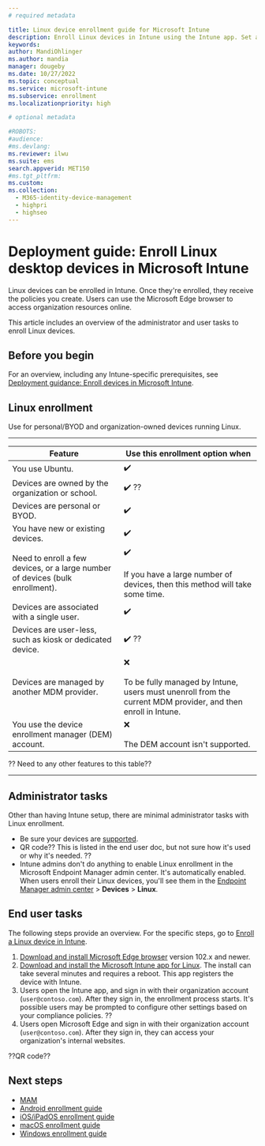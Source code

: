 ```yaml
---
# required metadata

title: Linux device enrollment guide for Microsoft Intune
description: Enroll Linux devices in Intune using the Intune app. Set an overview of the administrator and end user tasks to enroll devices.
keywords:
author: MandiOhlinger
ms.author: mandia
manager: dougeby
ms.date: 10/27/2022
ms.topic: conceptual
ms.service: microsoft-intune
ms.subservice: enrollment
ms.localizationpriority: high

# optional metadata

#ROBOTS:
#audience:
#ms.devlang:
ms.reviewer: ilwu
ms.suite: ems
search.appverid: MET150
#ms.tgt_pltfrm:
ms.custom:
ms.collection: 
  - M365-identity-device-management
  - highpri
  - highseo
---
```



# Deployment guide: Enroll Linux desktop devices in Microsoft Intune

Linux devices can be enrolled in Intune. Once they're enrolled, they receive the policies you create. Users can use the Microsoft Edge browser to access organization resources online.

This article includes an overview of the administrator and user tasks to enroll Linux devices.

## Before you begin

For an overview, including any Intune-specific prerequisites, see [Deployment guidance: Enroll devices in Microsoft Intune](deployment-guide-enrollment.md).

## Linux enrollment

Use for personal/BYOD and organization-owned devices running Linux.

---
| Feature | Use this enrollment option when |
| --- | --- |
| You use Ubuntu. | ✔️ |
| Devices are owned by the organization or school. | ✔️ ?? |
| Devices are personal or BYOD. | ✔️  |
| You have new or existing devices. | ✔️ |
| Need to enroll a few devices, or a large number of devices (bulk enrollment). | ✔️ <br/><br/> If you have a large number of devices, then this method will take some time. |
| Devices are associated with a single user. | ✔️ |
| Devices are user-less, such as kiosk or dedicated device. | ✔️ ?? |
| Devices are managed by another MDM provider. | ❌ <br/><br/> To be fully managed by Intune, users must unenroll from the current MDM provider, and then enroll in Intune. |
| You use the device enrollment manager (DEM) account. | ❌ <br/><br/> The DEM account isn't supported. |

?? Need to any other features to this table?? 

---

## Administrator tasks

Other than having Intune setup, there are minimal administrator tasks with Linux enrollment.

- Be sure your devices are [supported](supported-devices-browsers.md).
- QR code?? This is listed in the end user doc, but not sure how it's used or why it's needed. ?? 
- Intune admins don't do anything to enable Linux enrollment in the Microsoft Endpoint Manager admin center. It's automatically enabled. When users enroll their Linux devices, you'll see them in the [Endpoint Manager admin center](https://go.microsoft.com/fwlink/?linkid=2109431) > **Devices** > **Linux**.

## End user tasks

The following steps provide an overview. For the specific steps, go to [Enroll a Linux device in Intune](../user-help/enroll-device-linux.md).

1. [Download and install Microsoft Edge browser](https://www.microsoft.com/edge) version 102.x and newer.
2. [Download and install the Microsoft Intune app for Linux](../user-help/microsoft-intune-app-linux.md). The install can take several minutes and requires a reboot. This app registers the device with Intune.
3. Users open the Intune app, and sign in with their organization account (`user@contoso.com`). After they sign in, the enrollment process starts. It's possible users may be prompted to configure other settings based on your compliance policies. ??
4. Users open Microsoft Edge and sign in with their organization account (`user@contoso.com`). After they sign in, they can access your organization's internal websites.

??QR code??

## Next steps

- [MAM](deployment-guide-enrollment-mamwe.md)
- [Android enrollment guide](deployment-guide-enrollment-android.md)
- [iOS/iPadOS enrollment guide](deployment-guide-enrollment-ios-ipados.md)
- [macOS enrollment guide](deployment-guide-enrollment-macos.md)
- [Windows enrollment guide](deployment-guide-enrollment-windows.md)